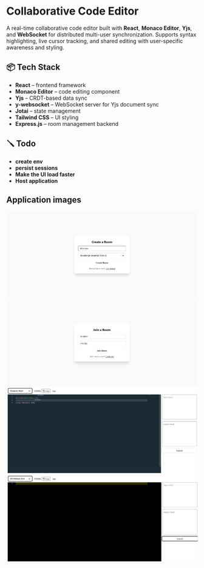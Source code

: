 # Collaborative Code Editor

A real-time collaborative code editor built with **React**, **Monaco Editor**, **Yjs**, and **WebSocket** for distributed multi-user synchronization. Supports syntax highlighting, live cursor tracking, and shared editing with user-specific awareness and styling.

## 📦 Tech Stack

- **React** – frontend framework
- **Monaco Editor** – code editing component
- **Yjs** – CRDT-based data sync
- **y-websocket** – WebSocket server for Yjs document sync
- **Jotai** – state management
- **Tailwind CSS** – UI styling
- **Express.js** – room management backend

## 🪛 Todo
- **create env**
- **persist sessions**
- **Make the UI load faster**
- **Host application**

## Application images
![Create Room UI](./snapshots/create-room.png)
![Join Room UI](./snapshots/join-room.png)
![Editor UI](./snapshots/editor1.png)
![Editor with collaborators](./snapshots/editor2.png)

